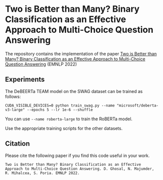 # Two is Better than Many? Binary Classification as an Effective Approach to Multi-Choice Question Answering

The repository contains the implementation of the paper [Two is Better than Many? Binary Classification as an Effective Approach to Multi-Choice Question Answering](https://arxiv.org/abs/) (EMNLP 2022)

## Experiments

The DeBEERTa TEAM model on the SWAG dataset can be trained as follows:

```
CUDA_VISIBLE_DEVICES=0 python train_swag.py --name "microsoft/deberta-v3-large" --epochs 5 --lr 1e-6 --shuffle
```

You can use `--name roberta-large` to train the RoBERTa model.

Use the appropriate training scripts for the other datasets.

## Citation

Please cite the following paper if you find this code useful in your work.

```
Two is Better than Many? Binary Classification as an Effective Approach to Multi-Choice Question Answering. D. Ghosal, N. Majumder, R. Mihalcea, S. Poria. EMNLP 2022.
```